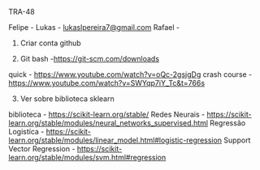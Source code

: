 TRA-48

Felipe - 
Lukas - lukaslpereira7@gmail.com
Rafael -


1) Criar conta github

2) Git bash -https://git-scm.com/downloads

quick - https://www.youtube.com/watch?v=oQc-2gsjgDg
crash course - https://www.youtube.com/watch?v=SWYqp7iY_Tc&t=766s

3) Ver sobre biblioteca sklearn

biblioteca - https://scikit-learn.org/stable/
Redes Neurais - https://scikit-learn.org/stable/modules/neural_networks_supervised.html
Regressão Logistíca - https://scikit-learn.org/stable/modules/linear_model.html#logistic-regression
Support Vector Regression - https://scikit-learn.org/stable/modules/svm.html#regression

